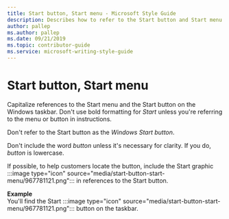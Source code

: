 ```yaml
---
title: Start button, Start menu - Microsoft Style Guide
description: Describes how to refer to the Start button and Start menu in content and provides an example of referring to the Start button in content.
author: pallep
ms.author: pallep
ms.date: 09/21/2019
ms.topic: contributor-guide
ms.service: microsoft-writing-style-guide
---
```


# Start button, Start menu

Capitalize references to the Start menu and the Start button on the Windows taskbar. Don't use bold formatting for *Start* 
unless you're referring to the menu or button in instructions.

Don't refer to the Start button as the *Windows Start button*.

Don't include the word *button* unless it's necessary for clarity. If you do, *button* is lowercase.

If possible, to help customers locate the button, include the Start graphic :::image type="icon" source="media/start-button-start-menu/967781121.png"::: in references to the Start button. 

**Example**  
You'll find the Start :::image type="icon" source="media/start-button-start-menu/967781121.png"::: button on the taskbar.  
